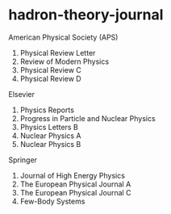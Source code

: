 # hadron-theory-journal

American Physical Society (APS)
1. Physical Review Letter
2. Review of Modern Physics
3. Physical Review C
4. Physical Review D

Elsevier
1. Physics Reports
2. Progress in Particle and Nuclear Physics
3. Physics Letters B
4. Nuclear Physics A 
5. Nuclear Physics B 

Springer
1. Journal of High Energy Physics
2. The European Physical Journal A
3. The European Physical Journal C
4. Few-Body Systems

